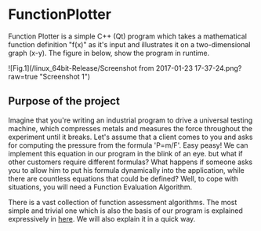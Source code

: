 # FunctionPlotter

Function Plotter is a simple C++ (Qt) program which takes a mathematical function definition "f(x)" as it's input and illustrates it on a two-dimensional graph (x-y). The figure in below, show the program in runtime.

![Fig.1](/linux_64bit-Release/Screenshot from 2017-01-23 17-37-24.png?raw=true "Screenshot 1")

## Purpose of the project

Imagine that you're writing an industrial program to drive a universal testing machine, which compresses metals and measures the force throughout the experiment until it breaks. Let's assume that a client comes to you and asks for computing the pressure from the formula 'P=m/F'. Easy peasy! We can implement this equation in our program in the blink of an eye. but what if other customers require different formulas? What happens if someone asks you to allow him to put his formula dynamically into the application, while there are countless equations that could be defined? Well, to cope with situations, you will need a Function Evaluation Algorithm.

There is a vast collection of function assessment algorithms. The most simple and trivial one which is also the basis of our program is explained expressively in [here](http://interactivepython.org/runestone/static/pythonds/BasicDS/InfixPrefixandPostfixExpressions.html). We will also explain it in a quick way.
